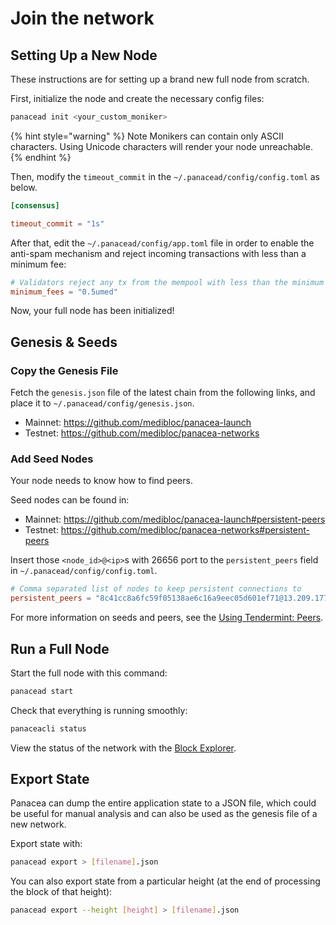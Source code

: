 # Join the network

## Setting Up a New Node

These instructions are for setting up a brand new full node from scratch.

First, initialize the node and create the necessary config files:

```bash
panacead init <your_custom_moniker>
```

{% hint style="warning" %}
Note Monikers can contain only ASCII characters. Using Unicode characters will render your node unreachable.
{% endhint %}

Then, modify the `timeout_commit` in the `~/.panacead/config/config.toml` as below.
```toml
[consensus]

timeout_commit = "1s"
```

After that, edit the `~/.panacead/config/app.toml` file in order to enable the anti-spam mechanism and reject incoming transactions with less than a minimum fee:
```toml
# Validators reject any tx from the mempool with less than the minimum fee per gas.
minimum_fees = "0.5umed"
```

Now, your full node has been initialized!

## Genesis & Seeds

### Copy the Genesis File

Fetch the `genesis.json` file of the latest chain from the following links, and place it to `~/.panacead/config/genesis.json`.
- Mainnet: https://github.com/medibloc/panacea-launch
- Testnet: https://github.com/medibloc/panacea-networks

### Add Seed Nodes

Your node needs to know how to find peers.

Seed nodes can be found in:
- Mainnet: https://github.com/medibloc/panacea-launch#persistent-peers
- Testnet: https://github.com/medibloc/panacea-networks#persistent-peers

Insert those `<node_id>@<ip>`s with 26656 port to the `persistent_peers` field in `~/.panacead/config/config.toml`.
```toml
# Comma separated list of nodes to keep persistent connections to
persistent_peers = "8c41cc8a6fc59f05138ae6c16a9eec05d601ef71@13.209.177.91:26656,cc0285c4d9cec8489f8bfed0a749dd8636406a0d@54.180.169.37:26656,1fc4a41660986ee22106445b67444ec094221e76@52.78.132.151:26656"
```

For more information on seeds and peers, see the [Using Tendermint: Peers](https://docs.tendermint.com/master/tendermint-core/using-tendermint.html#peers).

## Run a Full Node

Start the full node with this command:

```bash
panacead start
```

Check that everything is running smoothly:

```bash
panaceacli status
```

View the status of the network with the [Block Explorer](https://explorer.medibloc.org).

## Export State

Panacea can dump the entire application state to a JSON file, which could be useful for manual analysis and can also be used as the genesis file of a new network.

Export state with:

```bash
panacead export > [filename].json
```

You can also export state from a particular height \(at the end of processing the block of that height\):

```bash
panacead export --height [height] > [filename].json
```

